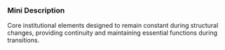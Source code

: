 ### Mini Description

Core institutional elements designed to remain constant during structural changes, providing continuity and maintaining essential functions during transitions.
